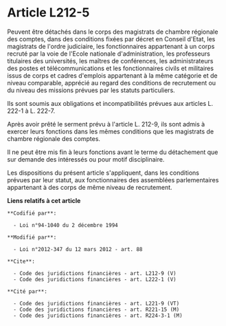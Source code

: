 # Article L212-5

Peuvent être détachés dans le corps des magistrats de chambre régionale des comptes, dans des conditions fixées par décret en
Conseil d'Etat, les magistrats de l'ordre judiciaire, les fonctionnaires appartenant à un corps recruté par la voie de
l'Ecole nationale d'administration, les professeurs titulaires des universités, les maîtres de conférences, les
administrateurs des postes et télécommunications et les fonctionnaires civils et militaires issus de corps et cadres
d'emplois appartenant à la même catégorie et de niveau comparable, apprécié au regard des conditions de recrutement ou du
niveau des missions prévues par les statuts particuliers. 

Ils sont soumis aux obligations et incompatibilités prévues aux articles L. 222-1 à L. 222-7. 

Après avoir prêté le serment prévu à l'article L. 212-9, ils sont admis à exercer leurs fonctions dans les mêmes conditions
que les magistrats de chambre régionale des comptes. 

Il ne peut être mis fin à leurs fonctions avant le terme du détachement que sur demande des intéressés ou pour motif
disciplinaire. 

Les dispositions du présent article s'appliquent, dans les conditions prévues par leur statut, aux fonctionnaires des
assemblées parlementaires appartenant à des corps de même niveau de recrutement.

**Liens relatifs à cet article**

	**Codifié par**:

	  - Loi n°94-1040 du 2 décembre 1994

	**Modifié par**:

	  - Loi n°2012-347 du 12 mars 2012 - art. 88

	**Cite**:

	  - Code des juridictions financières - art. L212-9 (V)
	  - Code des juridictions financières - art. L222-1 (V)

	**Cité par**:

	  - Code des juridictions financières - art. L221-9 (VT)
	  - Code des juridictions financières - art. R221-15 (M)
	  - Code des juridictions financières - art. R224-3-1 (M)
